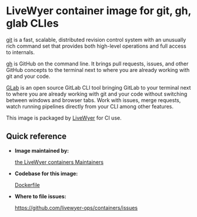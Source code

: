 # LiveWyer container image for git, gh, glab CLIes

[git](https://github.com/git/git) is a fast, scalable, distributed revision control system with an unusually rich command set that provides both high-level
operations and full access to internals.

[gh](https://github.com/cli/cli) is GitHub on the command line.
It brings pull requests, issues, and other GitHub concepts to the terminal next to where you are already working with git and your code.

[GLab](https://gitlab.com/gitlab-org/cli) is an open source GitLab CLI tool bringing GitLab to your terminal next to where you are already working with git
and your code without switching between windows and browser tabs.
Work with issues, merge requests, watch running pipelines directly from your CLI among other features.

This image is packaged by [LiveWyer](https://livewyer.io) for CI use.

## Quick reference

* __Image maintained by:__

  [the LiveWyer containers Maintainers](https://github.com/livewyer-ops/containers/tree/main)

* __Codebase for this image:__

  [Dockerfile](https://github.com/livewyer-ops/containers/blob/main/containers/git/Dockerfile)

* __Where to file issues:__

    https://github.com/livewyer-ops/containers/issues